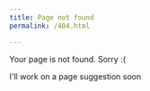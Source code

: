 ```yaml
---
title: Page not found
permalink: /404.html

---
```


Your page is not found. Sorry :(

I'll work on a page suggestion soon
